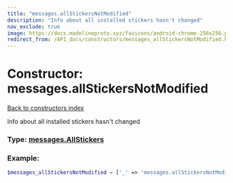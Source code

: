 ```yaml
---
title: "messages.allStickersNotModified"
description: "Info about all installed stickers hasn't changed"
nav_exclude: true
image: https://docs.madelineproto.xyz/favicons/android-chrome-256x256.png
redirect_from: /API_docs/constructors/messages_allStickersNotModified.html
---
```

# Constructor: messages.allStickersNotModified  
[Back to constructors index](index.md)



Info about all installed stickers hasn't changed




### Type: [messages.AllStickers](../types/messages.AllStickers.md)


### Example:

```php
$messages_allStickersNotModified = ['_' => 'messages.allStickersNotModified'];
```  
